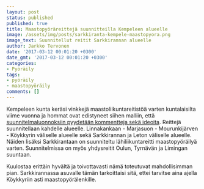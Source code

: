 ```yaml
---
layout: post
status: published
published: true
title: Maastopyöräreittejä suunnitteilla Kempeleen alueelle
image: /assets/img/posts/sarkkiranta-kempele-maastopyora.png
image_text: Suunnitellut reitit Sarkkirannan alueelle
author: Jarkko Tervonen
date: '2017-03-12 00:01:20 +0300'
date_gmt: '2017-03-12 00:01:20 +0300'
categories:
- Pyöräily
tags:
- pyöräily
- maastopyöräily
comments: []
---
```

Kempeleen kunta keräsi vinkkejä maastoliikuntareitistöä varten kuntalaisilta viime vuonna ja hommat ovat edistyneet siihen malliin, että [suunnitelmaluonnoksiin pyydetään kommentteja sekä ideoita](http://www.kempele.fi/ajankohtaista/vapaa-aika-ja-liikunta/maastoliikuntareitiston-suunnitelmaluonnoksiin-pyydetaan-kommentteja-ja-ideoita.html). Reittejä suunnitellaan kahdelle alueelle. Linnakankaan - Marjasuon - Mourunkijärven - Köykkyrin väliselle alueelle sekä Sarkkirannan ja Leton väliselle alueelle. Näiden lisäksi Sarkkirantaan on suunniteltu lähiliikuntareitti maastopyöräilyä varten. Suunnitelmissa on myös yhdysreitit Oulun, Tyrnävän ja Limingan suuntaan.

Kuulostaa erittäin hyvältä ja toivottavasti nämä toteutuvat mahdollisimman pian. Sarkkirannassa asuvalle tämän tarkoittaisi sitä, ettei tarvitse aina ajella Köykkyriin asti maastopyörälenkille.
